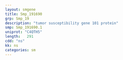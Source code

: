 ```yaml
---
layout: smgene
title: Smp_191690
grp: Smp_19
description: "tumor susceptibility gene 101 protein"
smp: Smp_191690.1
uniprot: "C4QTH5"
length:   291
cdd: "ns"
kk: ns
categories: sm
---
```

